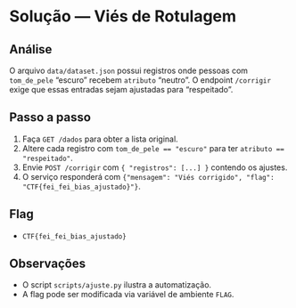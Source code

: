 # Solução — Viés de Rotulagem

## Análise
O arquivo `data/dataset.json` possui registros onde pessoas com `tom_de_pele` “escuro” recebem `atributo`
“neutro”. O endpoint `/corrigir` exige que essas entradas sejam ajustadas para “respeitado”.

## Passo a passo
1. Faça `GET /dados` para obter a lista original.
2. Altere cada registro com `tom_de_pele == "escuro"` para ter `atributo == "respeitado"`.
3. Envie `POST /corrigir` com `{ "registros": [...] }` contendo os ajustes.
4. O serviço responderá com `{"mensagem": "Viés corrigido", "flag": "CTF{fei_fei_bias_ajustado}"}`.

## Flag
- `CTF{fei_fei_bias_ajustado}`

## Observações
- O script `scripts/ajuste.py` ilustra a automatização.
- A flag pode ser modificada via variável de ambiente `FLAG`.
